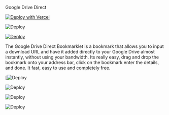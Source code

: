 Google Drive Direct

[![Deploy with Vercel](https://vercel.com/button)](https://vercel.com/new/git/external?repository-url=https%3A%2F%2Fgithub.com%2Fvercel%2Fnext.js%2Ftree%2Fcanary%2Fexamples%2Fhello-world) 

![Deploy](https://getintopc.com/wp-content/uploads/2013/10/google-drive-security.jpg)


[![Deploy](https://www.herokucdn.com/deploy/button.svg)](https://heroku.com/deploy)


The Google Drive Direct Bookmarklet is a bookmark that allows you to input a download URL and have it added directly to your Google Drive almost instantly, without using your bandwidth. Its really easy, drag and drop the bookmark onto your address bar, click on the bookmark enter the details, and done. It fast, easy to use and completely free.


[![Deploy](https://cdn.dribbble.com/users/886569/screenshots/6397261/ezgif.com-optimize__17_.gif)

![Deploy](https://getintopc.com/wp-content/uploads/2013/10/Google-Drive.png)

![Deploy](https://lh3.googleusercontent.com/7Rt8jZhq2EoBXhnDnXizU8KvjVPJpbUZXjd7fCS2ZBlytMGqLZ3UB4sovW5Rkgnaynr_m644LgC65jXRWAh3ummVbtjwuqCNbm4F)

![Deploy](https://cdn.dribbble.com/users/5884695/screenshots/14298415/media/a756673a66d679365d04a8e36f8b75b1.jpg)
